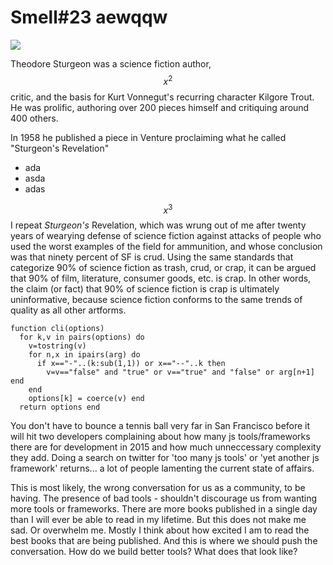 # Smell#23  aewqqw

<img class="right200" src="https://thumbs.dreamstime.com/b/racetrack-5355292.jpg">

Theodore Sturgeon was a science fiction author, $$x^2$$ critic, and the basis
for Kurt Vonnegut's recurring character Kilgore Trout. He was
prolific, authoring over 200 pieces himself and critiquing around 400
others.

In 1958 he published a piece in Venture proclaiming what he called
"Sturgeon's Revelation"

- ada
- asda
- adas

$$x^3$$ I repeat _Sturgeon's_ Revelation, which was wrung out of me after twenty
years of wearying defense of science fiction against attacks of people
who used the worst examples of the field for ammunition, and whose
conclusion was that ninety percent of SF is crud. Using the same
standards that categorize 90% of science fiction as trash, crud, or
crap, it can be argued that 90% of film, literature, consumer goods,
etc. is crap. In other words, the claim (or fact) that 90% of science
fiction is crap is ultimately uninformative, because science fiction
conforms to the same trends of quality as all other artforms.

```
function cli(options) 
  for k,v in pairs(options) do
    v=tostring(v)
    for n,x in ipairs(arg) do
      if x=="-"..(k:sub(1,1)) or x=="--"..k then
        v=v=="false" and "true" or v=="true" and "false" or arg[n+1] end
    end 
    options[k] = coerce(v) end 
  return options end 
```

You don't have to bounce a tennis ball very far in San Francisco
before it will hit two developers complaining about how many js
tools/frameworks there are for development in 2015 and how much
unneccessary complexity they add. Doing a search on twitter for 'too
many js tools' or 'yet another js framework' returns... a lot of
people lamenting the current state of affairs.

This is most likely, the wrong conversation for us as a community, to
be having. The presence of bad tools - shouldn't discourage us from
wanting more tools or frameworks. There are more books published in a
single day than I will ever be able to read in my lifetime. But this
does not make me sad. Or overwhelm me. Mostly I think about how
excited I am to read the best books that are being published. And this
is where we should push the conversation. How do we build better
tools? What does that look like?
<i class="fa-solid fa-house"></i>


